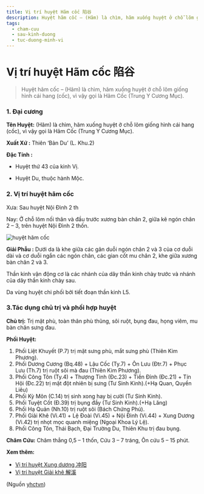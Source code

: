 ```yaml
---
title: Vị trí huyệt Hãm cốc 陷谷
description: Huyệt hãm cốc – (Hãm) là chìm, hãm xuống huyệt ở chỗ lõm giống hình cái hang (cốc), vì vậy gọi là Hãm Cốc (Trung Y Cương Mục).
tags:
  - cham-cuu
  - sau-kinh-duong
  - tuc-duong-minh-vi
---
```


# Vị trí huyệt Hãm cốc 陷谷 

> Huyệt hãm cốc – (Hãm) là chìm, hãm xuống huyệt ở chỗ lõm giống hình cái hang (cốc), vì vậy gọi là Hãm Cốc (Trung Y Cương Mục).

### **1. Đại cương**

**Tên Huyệt:** (Hãm) là chìm, hãm xuống huyệt ở chỗ lõm giống hình cái hang (cốc), vì vậy gọi là Hãm Cốc (Trung Y Cương Mục).

**Xuất Xứ :** Thiên ‘Bản Du’ (L. Khu.2)

**Đặc Tính :**

+ Huyệt thứ 43 của kinh Vị.

+ Huyệt Du, thuộc hành Mộc.

### **2. Vị trí huyệt hãm cốc**

Xưa: Sau huyệt Nội Đình 2 th

Nay: Ở chỗ lõm nối thân và đầu trước xương bàn chân 2, giữa kẽ ngón chân 2 – 3, trên huyệt Nội Đình 2 thốn.

![huyệt hãm cốc](/imgs/yhctvn/huyet-ham-coc-300x169.jpg)

**Giải Phẫu :** Dưới da là khe giữa các gân duỗi ngón chân 2 và 3 của cơ duỗi dài và cơ duỗi ngắn các ngón chân, các gian cốt mu chân 2, khe giữa xương bàn chân 2 và 3.

Thần kinh vận động cơ là các nhánh của dây thần kinh chày trước và nhánh của dây thần kinh chày sau.

Da vùng huyệt chi phối bởi tiết đoạn thần kinh L5.

### **3.Tác dụng chủ trị và phối hợp huyệt**

**Chủ trị:** Trị mặt phù, toàn thân phù thũng, sôi ruột, bụng đau, họng viêm, mu bàn chân sưng đau.

**Phối Huyệt:**

1. Phối Liệt Khuyết (P.7) trị mặt sưng phù, mắt sưng phù (Thiên Kim Phương).
2. Phối Dương Cương (Bq.48) + Lậu Cốc (Ty.7) + Ôn Lưu (Đtr.7) + Phục Lưu (Th.7) trị ruột sôi mà đau (Thiên Kim Phương).
3. Phối Công Tôn (Ty.4) + Thượng Tinh (Đc.23) + Tiền Đỉnh (Đc.21) + Tín Hội (Đc.22) trị mặt đột nhiên bị sưng (Tư Sinh Kinh).(+Hạ Quan, Quyền Liêu)
4. Phối Kỳ Môn (C.14) trị sinh xong hay bị cười (Tư Sinh Kinh).
5. Phối Tuyệt Cốt (Đ.39) trị bụng đầy (Tư Sinh Kinh).(+Hạ Lăng)
6. Phối Hạ Quản (Nh.10) trị ruột sôi (Bách Chứng Phú).
7. Phối Giải Khê (Vi.41) + Lệ Đoài (Vi.45) + Nội Đình (Vi.44) + Xung Dương (Vi.42) trị nhọt mọc quanh miệng (Ngoại Khoa Lý Lệ).
8. Phối Công Tôn, Thái Bạch, Đại Trường Du, Thiên Khu trị đau bụng.

**Châm Cứu:** Châm thẳng 0,5 – 1 thốn, Cứu 3 – 7 tráng, Ôn cứu 5 – 15 phút.

**Xem thêm:**

* [Vị trí huyệt Xung dương 冲阳](/yhctvn/vi-tri-huyet-xung-duong-%e5%86%b2%e9%98%b3)
* [Vị trí huyệt Giải khê 解溪](/yhctvn/vi-tri-huyet-giai-khe-%e8%a7%a3%e6%ba%aa)

(Nguồn <a href="https://yhctvn.com/vi-tri-huyet-ham-coc-陷谷/" target="_blank">yhctvn</a>)
